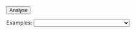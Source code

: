 <link rel="stylesheet" href="../css/try.css">
<script language="javascript" src="../js/trymulang.js"></script>


<button id="analyse-button" onclick="analyse()">Analyse</button>

<span class="examples-container">
  Examples: <select class="examples-select">
  <option selected="selected"></option>
  <option value="intransitive">With intransitive expectations</option>
  <option value="unscoped">With unscoped expectations</option>
  <option value="matchers">With expectations with matchers</option>
  <option value="custom">With custom expectations</option>
  <option value="signature">With signature analysis</option>
  <option value="broken">With broken input</option>
  <option value="AST">With AST as input</option>
  <option value="smellInclusion">With smell analysis, by inclusion</option>
  <option value="smellExclusion">With smell analysis, by exclusion</option>
  <option value="expressiveness">With expressiveness smells</option>
  <option value="intermediate">With intermediate language generation</option>
  <option value="testRunning">With test running</option>
</select>
</span>


<div id="try-container">
  <div id="jsoneditor"></div>
  <pre id="result"></pre>
</div>
